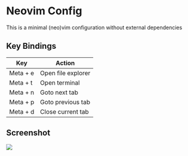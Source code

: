 # Neovim Config
This is a minimal (neo)vim configuration without external dependencies

## Key Bindings

| Key         | Action                       |
| ----------- | ---------------------------- |
| Meta + e    | Open file explorer           |
| Meta + t    | Open terminal                |
| Meta + n    | Goto next tab                |
| Meta + p    | Goto previous tab            |
| Meta + d    | Close current tab            |

## Screenshot

![](../../../img/nvim-min.png)
